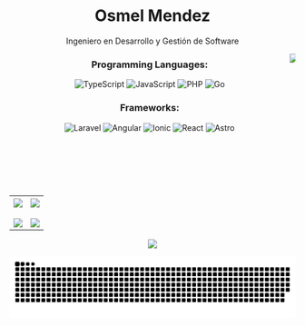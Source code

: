 <h1 align="center">Osmel Mendez</h1>
<p>
  <div align="center">
  Ingeniero en Desarrollo y Gestión de Software
</div>
</p>
<div> 
  <img src="https://user-images.githubusercontent.com/74038190/225813708-98b745f2-7d22-48cf-9150-083f1b00d6c9.gif" align="right" style="max-width: 10px;height: 250px;">
</div>
<div align="center">

### Programming Languages:
![TypeScript](https://img.shields.io/badge/-TypeScript-000?&logo=TypeScript)
![JavaScript](https://img.shields.io/badge/-JavaScript-000?&logo=JavaScript)
![PHP](https://img.shields.io/badge/-PHP-000?&logo=PHP)
![Go](https://img.shields.io/badge/-Go-000?&logo=Go)

### Frameworks:
![Laravel](https://img.shields.io/badge/-Laravel-000?&logo=Laravel)
![Angular](https://img.shields.io/badge/-Angular-000?&logo=Angular)
![Ionic](https://img.shields.io/badge/-Ionic-000?&logo=Ionic)
![React](https://img.shields.io/badge/-React-000?&logo=React)
![Astro](https://img.shields.io/badge/-Astro-000?&logo=Astro)
</div>
<br><br><br><br>
<!--- stats (start) -->
<p align="center">
<table align="center">
<tr border="none">
<td width="50%" align="center">
  <img  align="center" src="https://github-readme-stats.vercel.app/api?username=OsmelMdz&theme=radical&show_icons=true&count_private=true"/>
  <br></br>
  <img align="center" src="https://github-readme-streak-stats.herokuapp.com/?user=OsmelMdz&theme=radical"/> 
</td>
<td width="50%" align="center">
  <img align="center" src="https://github-contributor-stats.vercel.app/api?username=OsmelMdz&limit=5&theme=radical&combine_all_yearly_contributions=true"/>
  <br></br>
  <img align="center" src="https://github-readme-stats.anuraghazra1.vercel.app/api/top-langs/?username=OsmelMdz&theme=radical&hide_border=false&no-bg=true&no-frame=true&langs_count=10"/>
  </td>
</tr>
</table>
  <div align=center>
  <a href="https://github.com/ryo-ma/github-profile-trophy" title="Go to Source">
      <img align="center" width=84% src="https://github-profile-trophy.vercel.app/?username=OsmelMdz&theme=radical&row=1&column=7&margin-h=15&margin-w=5&no-bg=true"/>
    </a>
</div>
</p>        
<!--- stats (end) -->

<p align="center">
  <img align="center" src="https://raw.githubusercontent.com/Elanza-48/Elanza-48/main/resources/img/github-contribution-grid-snake.svg"/>
</p>


